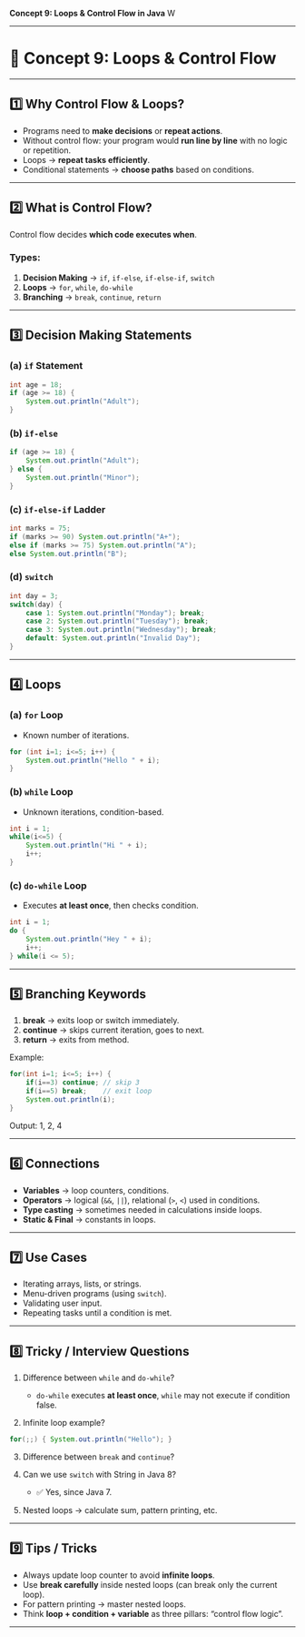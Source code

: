 **Concept 9: Loops & Control Flow in Java**
W

---

# 🔹 Concept 9: Loops & Control Flow

---

## 1️⃣ Why Control Flow & Loops?

- Programs need to **make decisions** or **repeat actions**.
- Without control flow: your program would **run line by line** with no logic or repetition.
- Loops → **repeat tasks efficiently**.
- Conditional statements → **choose paths** based on conditions.

---

## 2️⃣ What is Control Flow?

Control flow decides **which code executes when**.

### Types:

1. **Decision Making** → `if`, `if-else`, `if-else-if`, `switch`
2. **Loops** → `for`, `while`, `do-while`
3. **Branching** → `break`, `continue`, `return`

---

## 3️⃣ Decision Making Statements

### (a) `if` Statement

```java
int age = 18;
if (age >= 18) {
    System.out.println("Adult");
}
```

### (b) `if-else`

```java
if (age >= 18) {
    System.out.println("Adult");
} else {
    System.out.println("Minor");
}
```

### (c) `if-else-if` Ladder

```java
int marks = 75;
if (marks >= 90) System.out.println("A+");
else if (marks >= 75) System.out.println("A");
else System.out.println("B");
```

### (d) `switch`

```java
int day = 3;
switch(day) {
    case 1: System.out.println("Monday"); break;
    case 2: System.out.println("Tuesday"); break;
    case 3: System.out.println("Wednesday"); break;
    default: System.out.println("Invalid Day");
}
```

---

## 4️⃣ Loops

### (a) `for` Loop

- Known number of iterations.

```java
for (int i=1; i<=5; i++) {
    System.out.println("Hello " + i);
}
```

### (b) `while` Loop

- Unknown iterations, condition-based.

```java
int i = 1;
while(i<=5) {
    System.out.println("Hi " + i);
    i++;
}
```

### (c) `do-while` Loop

- Executes **at least once**, then checks condition.

```java
int i = 1;
do {
    System.out.println("Hey " + i);
    i++;
} while(i <= 5);
```

---

## 5️⃣ Branching Keywords

1. **break** → exits loop or switch immediately.
2. **continue** → skips current iteration, goes to next.
3. **return** → exits from method.

Example:

```java
for(int i=1; i<=5; i++) {
    if(i==3) continue; // skip 3
    if(i==5) break;    // exit loop
    System.out.println(i);
}
```

Output: 1, 2, 4

---

## 6️⃣ Connections

- **Variables** → loop counters, conditions.
- **Operators** → logical (`&&`, `||`), relational (`>`, `<`) used in conditions.
- **Type casting** → sometimes needed in calculations inside loops.
- **Static & Final** → constants in loops.

---

## 7️⃣ Use Cases

- Iterating arrays, lists, or strings.
- Menu-driven programs (using `switch`).
- Validating user input.
- Repeating tasks until a condition is met.

---

## 8️⃣ Tricky / Interview Questions

1. Difference between `while` and `do-while`?

   - `do-while` executes **at least once**, `while` may not execute if condition false.

2. Infinite loop example?

```java
for(;;) { System.out.println("Hello"); }
```

3. Difference between `break` and `continue`?

4. Can we use `switch` with String in Java 8?

   - ✅ Yes, since Java 7.

5. Nested loops → calculate sum, pattern printing, etc.

---

## 9️⃣ Tips / Tricks

- Always update loop counter to avoid **infinite loops**.
- Use **break carefully** inside nested loops (can break only the current loop).
- For pattern printing → master nested loops.
- Think **loop + condition + variable** as three pillars: “control flow logic”.

---
